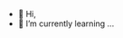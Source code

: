 - 👋 Hi, 
- 🌱 I’m currently learning ...

<!---
Tilian-HURE/Tilian-HURE is a ✨ special ✨ repository because its `README.md` (this file) appears on your GitHub profile.
You can click the Preview link to take a look at your changes.
--->
